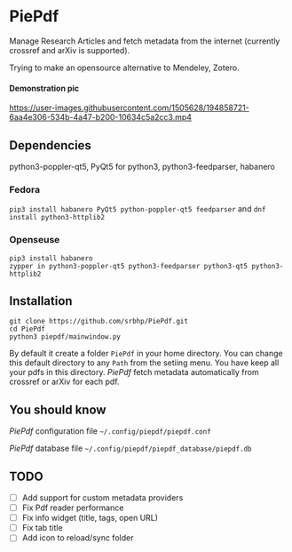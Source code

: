 # PiePdf

Manage Research Articles  and fetch metadata from the internet (currently crossref and arXiv is supported). 

Trying to  make an opensource alternative to Mendeley, Zotero.

<!-- ![demonstration pic](https://github.com/srbhp/PiePdf/raw/master/Screenshot.webm) -->
#### Demonstration pic

https://user-images.githubusercontent.com/1505628/194858721-6aa4e306-534b-4a47-b200-10634c5a2cc3.mp4



## Dependencies 
python3-poppler-qt5, PyQt5 for python3, python3-feedparser, habanero

### Fedora

`pip3 install habanero PyQt5 python-poppler-qt5 feedparser` and `dnf install python3-httplib2`


### Openseuse

```
pip3 install habanero 
zypper in python3-poppler-qt5 python3-feedparser python3-qt5 python3-httplib2
```

## Installation 
```
git clone https://github.com/srbhp/PiePdf.git
cd PiePdf
python3 piepdf/mainwindow.py
```
By default it create a folder `PiePdf`
 in your home directory. You can change this default directory to any `Path` from the setiing menu.
 You have keep all your pdfs in this directory. *PiePdf* fetch metadata automatically 
 from crossref or arXiv for each pdf.

## You should know 
*PiePdf* configuration file  `~/.config/piepdf/piepdf.conf`

*PiePdf* database file  `~/.config/piepdf/piepdf_database/piepdf.db`


## TODO

- [ ] Add support for custom metadata providers 
- [ ] Fix Pdf reader performance 
- [ ] Fix info widget (title, tags, open URL)
- [ ] Fix tab title 
- [ ] Add icon to reload/sync folder
